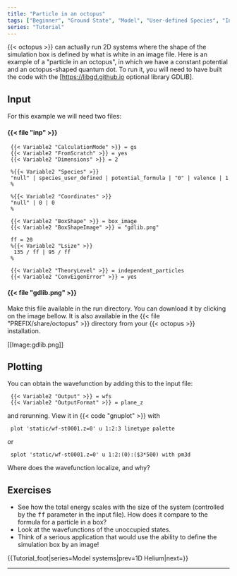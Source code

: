 ```yaml
---
title: "Particle in an octopus"
tags: ["Beginner", "Ground State", "Model", "User-defined Species", "Independent Particles", "Visualization"]
series: "Tutorial"
---
```



{{< octopus >}} can actually run 2D systems where the shape of the simulation box is defined by what is white in an image file. Here is an example of a "particle in an octopus", in which we have a constant potential and an octopus-shaped quantum dot. To run it, you will need to have built the code with the [https://libgd.github.io optional library GDLIB].

##  Input  

For this example we will need two files:

####  {{< file "inp" >}}  

```text
 {{< Variable2 "CalculationMode" >}} = gs
 {{< Variable2 "FromScratch" >}} = yes
 {{< Variable2 "Dimensions" >}} = 2
 
 %{{< Variable2 "Species" >}}
 "null" | species_user_defined | potential_formula | "0" | valence | 1
 %
 
 %{{< Variable2 "Coordinates" >}}
 "null" | 0 | 0
 %
 
 {{< Variable2 "BoxShape" >}} = box_image
 {{< Variable2 "BoxShapeImage" >}} = "gdlib.png"
 
 ff = 20
 %{{< Variable2 "Lsize" >}}
  135 / ff | 95 / ff
 %
 
 {{< Variable2 "TheoryLevel" >}} = independent_particles
 {{< Variable2 "ConvEigenError" >}} = yes
```

####  {{< file "gdlib.png" >}}   

Make this file available in the run directory. You can download it by clicking on the image bellow. It is also available in the {{< file "PREFIX/share/octopus" >}} directory from your {{< octopus >}} installation.

[[Image:gdlib.png]]

##  Plotting  

You can obtain the wavefunction by adding this to the input file:

```text
 {{< Variable2 "Output" >}} = wfs
 {{< Variable2 "OutputFormat" >}} = plane_z
```

and rerunning. View it in {{< code "gnuplot" >}} with

```text
 plot 'static/wf-st0001.z=0' u 1:2:3 linetype palette
```

or

```text
 splot 'static/wf-st0001.z=0' u 1:2:(0):($3*500) with pm3d
```

Where does the wavefunction localize, and why?

##  Exercises  
* See how the total energy scales with the size of the system (controlled by the <tt>ff</tt> parameter in the input file). How does it compare to the formula for a particle in a box?
* Look at the wavefunctions of the unoccupied states.
* Think of a serious application that would use the ability to define the simulation box by an image!

{{Tutorial_foot|series=Model systems|prev=1D Helium|next=}}







---------------------------------------------
